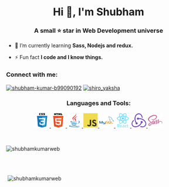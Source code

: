 <h1 align="center">Hi 👋, I'm Shubham</h1>
<h3 align="center">A small ⭐ star in Web Development universe</h3>

- 🌱 I’m currently learning **Sass, Nodejs and redux.**

- ⚡ Fun fact **I code and I know things.**

<h3 align="left">Connect with me:</h3>
<p align="left">
<a href="https://linkedin.com/in/shubham-kumar-b99090192" target="blank"><img align="center" src="https://cdn.jsdelivr.net/npm/simple-icons@3.0.1/icons/linkedin.svg" alt="shubham-kumar-b99090192" height="30" width="40" /></a>
<a href="https://www.hackerrank.com/shiro_yaksha" target="blank"><img align="center" src="https://cdn.jsdelivr.net/npm/simple-icons@3.0.1/icons/hackerrank.svg" alt="shiro_yaksha" height="30" width="40" /></a>
</p>

<h3 align="center">Languages and Tools:</h3>
<p align="center"> <a href="https://www.w3schools.com/css/" target="_blank"> <img src="https://raw.githubusercontent.com/devicons/devicon/master/icons/css3/css3-original-wordmark.svg" alt="css3" width="40" height="40"/> </a> <a href="https://www.w3.org/html/" target="_blank"> <img src="https://raw.githubusercontent.com/devicons/devicon/master/icons/html5/html5-original-wordmark.svg" alt="html5" width="40" height="40"/> </a> <a href="https://www.java.com" target="_blank"> <img src="https://raw.githubusercontent.com/devicons/devicon/master/icons/java/java-original.svg" alt="java" width="40" height="40"/> </a> <a href="https://developer.mozilla.org/en-US/docs/Web/JavaScript" target="_blank"> <img src="https://raw.githubusercontent.com/devicons/devicon/master/icons/javascript/javascript-original.svg" alt="javascript" width="40" height="40"/> </a> <a href="https://www.mysql.com/" target="_blank"> <img src="https://raw.githubusercontent.com/devicons/devicon/master/icons/mysql/mysql-original-wordmark.svg" alt="mysql" width="40" height="40"/> </a> <a href="https://reactjs.org/" target="_blank"> <img src="https://raw.githubusercontent.com/devicons/devicon/master/icons/react/react-original-wordmark.svg" alt="react" width="40" height="40"/> </a> <a href="https://redux.js.org" target="_blank"> <img src="https://raw.githubusercontent.com/devicons/devicon/master/icons/redux/redux-original.svg" alt="redux" width="40" height="40"/> </a> <a href="https://sass-lang.com" target="_blank"> <img src="https://raw.githubusercontent.com/devicons/devicon/master/icons/sass/sass-original.svg" alt="sass" width="40" height="40"/> </a> </p><br>

<p><img align="center" src="https://github-readme-stats.vercel.app/api/top-langs?username=shubhamkumarweb&show_icons=true&locale=en&layout=compact" alt="shubhamkumarweb" /></p><br><br>

<p>&nbsp;<img align="center" src="https://github-readme-stats.vercel.app/api?username=shubhamkumarweb&show_icons=true&locale=en" alt="shubhamkumarweb" /></p>

